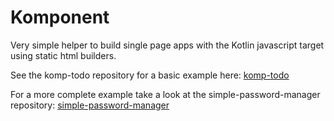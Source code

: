 # Komponent

Very simple helper to build single page apps with the Kotlin javascript target using static html builders.

See the komp-todo repository for a basic example here: [komp-todo](https://github.com/rnentjes/komp-todo)

For a more complete example take a look at the simple-password-manager repository: [simple-password-manager](https://github.com/rnentjes/simple-password-manager)
